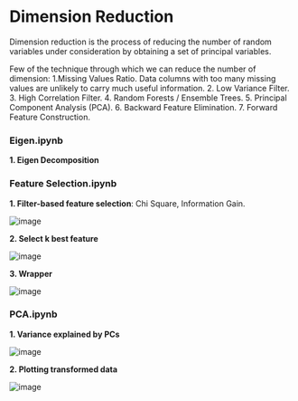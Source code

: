 # Dimension Reduction

Dimension reduction is the process of reducing the number of random variables under consideration by obtaining a set of principal variables.

Few of the technique through which we can reduce the number of dimension:
1.Missing Values Ratio. Data columns with too many missing values are unlikely to carry much useful information.
2. Low Variance Filter.
3. High Correlation Filter.
4. Random Forests / Ensemble Trees.
5. Principal Component Analysis (PCA).
6. Backward Feature Elimination.
7. Forward Feature Construction.

### Eigen.ipynb

**1. Eigen Decomposition**

### Feature Selection.ipynb

**1. Filter-based feature selection**: Chi Square, Information Gain.

![image](https://user-images.githubusercontent.com/26432753/72455962-a7b09100-37bb-11ea-96e3-4d845913418c.png)

**2. Select k best feature**

![image](https://user-images.githubusercontent.com/26432753/72456002-b8610700-37bb-11ea-9258-a06a082ce2d4.png)

**3. Wrapper**

![image](https://user-images.githubusercontent.com/26432753/72456053-d0d12180-37bb-11ea-97e3-62f343de1a22.png)

### PCA.ipynb

**1. Variance explained by PCs**

![image](https://user-images.githubusercontent.com/26432753/72456277-43420180-37bc-11ea-8b77-b288aeb1f38e.png)

**2. Plotting transformed data**

![image](https://user-images.githubusercontent.com/26432753/72456332-62d92a00-37bc-11ea-8b30-d6f4c74e278e.png)


